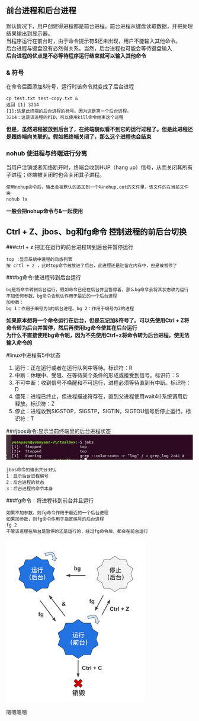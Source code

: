 ## 前台进程和后台进程 ##
默认情况下，用户创建得进程都是前台进程。前台进程从键盘读取数据，并把处理结果输出到显示器。  
当程序运行在前台时，由于命令提示符$还未出现，用户不能输入其他命令。  
后台进程与键盘没有必然得关系。当然，后台进程也可能会等待键盘输入  
**后台进程的优点是不必等待程序运行结束就可以输入其他命令**  

### <font color="#red">&</font> 符号 
在命令后面添加&符号，运行时该命令就变成了后台进程   
	
	cp test.txt test-copy.txt &
	返回 [1] 3214
	[1]:这是此终端的后台进程的标号。因为这是第一个后台进程。
	3214：这是该进程的PID，可以使用kill命令结束这个进程
**但是，虽然进程被放到后台了，在终端貌似看不到它的运行过程了。但是此进程还是跟终端向关联的。假如把终端关闭了，那么这个进程也会结束**
### <font color="#red">nohub</font> 使进程与终端进行分离
当用户注销或者网络断开时，终端会收到HUP（hang up）信号，从而关闭其所有子进程；终端被关闭时也会关闭其子进程。

	使用nohup命令后，输出会被默认的追加到一个叫nohup.out的文件里，该文件的在当前文件夹
	nohub ls
**一般会把nohup命令与&一起使用**
## <font color="#red">Ctrl + Z、jbos、bg和fg命令</font> 控制进程的前后台切换 
###<font color="#red">ctrl + z</font>:把正在运行的前台进程转到后台并暂停运行

	top :显示系统中进程的动态列表
	按 crtl + z ，此时top命令被放进了后台，此进程还是驻留在内存中，但是被暂停了
###<font color="#red">bg命令</font>:使进程转到后台运行

	bg是将命令转到后台运行，假如命令已经在后台并且暂停着，那么bg命令会将其状态改为运行  
	不加任何参数，bg命令会默认作用于最近的一个后台进程
	加参数：
	bg 1：作用于编号为1的后台进程。bg 2：作用于编号为2的进程
**如果原本想将一个命令运行在后台，但是忘记加&符号了。可以先使用Ctrl + Z将命令转为后台并暂停，然后再使用bg命令使其在后台运行  
为什么不直接使用bg命令呢，因为不先使用Ctrl+z将命令转为后台进程，使无法输入命令的**

#linux中进程有5中状态
1. 运行：正在运行或者在运行队列中等待。标识符：R
2. 中断：休眠中、受阻、在等待某个条件的形成或接受到信号。标识符：S
3. 不可中断：收到信号不唤醒和不可运行，进程必须等待直到有中断。标识符：D
4. 僵死：进程已终止，但进程描述符存在，直到父进程使用wait4()系统调用后释放。标识符：Z
5. 停止：进程收到SIGSTOP，SIGSTP，SIGTIN，SIGTOU信号后停止运行。标识符：T

###<font color="#red">jbos命令</font>:显示当前终端里的后台进程状态
![avatar](img\jbos.png)

	jbos命令的输出共分3列。
	1：显示后台进程编号
	2：后台进程的状态
	3：后台进程的命令本身
###<font color="#red">fg命令</font>：将进程转到前台并且运行

	如果不加参数，则fg命令作用于最近的一个后台进程
	如果加参数，则fg命令作用于指定编号的后台进程
	fg 2
	不管该进程在后台是暂停的还是运行的，经过fg命令后，都会在前台运行

![avatar](img\bg-fg.png)     

嗯嗯嗯嗯

